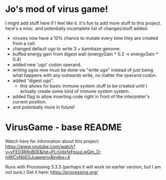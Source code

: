 # Jo's mod of virus game!
I might add stuff here if I feel like it. it's fun to add more stuff to this project.
here's a misc. and potentially incomplete list of changes/stuff added:
-  viruses now have a 10% chance to mutate every time they are created from a cell.
-  changed default ugo to write 3 + kamikaze genome.
- buffed energy gain from digest wall (energyGain * 0.2 -> energyGain * 0.4)
- added new 'ugo' codon operand.
- writing ugos now must be done via "write ugo" instead of just being what happens with any outwards write, no matter the operand codon.
- added "digest ugo".
  - this allows for basic immune system stuff to be created until I actually create some kind of immune system system.
- added flag to allow inserting code right in front of the interpreter's current position.
-  and potentially more in future!

# VirusGame - base README
Watch here for information about this project: https://www.youtube.com/watch?v=vFE03R8sB0E&list=PLrUdxfaFpuuLwQm_D-mWCsNbEGJuawwnv&index=4

Runs with Processing 3.3.3 (perhaps it will work on earlier version, but I am not sure.) Get it here: https://processing.org/

